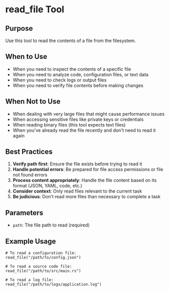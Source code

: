 # read_file Tool

## Purpose
Use this tool to read the contents of a file from the filesystem.

## When to Use
- When you need to inspect the contents of a specific file
- When you need to analyze code, configuration files, or text data
- When you need to check logs or output files
- When you need to verify file contents before making changes

## When Not to Use
- When dealing with very large files that might cause performance issues
- When accessing sensitive files like private keys or credentials
- When reading binary files (this tool expects text files)
- When you've already read the file recently and don't need to read it again

## Best Practices
1. **Verify path first**: Ensure the file exists before trying to read it
2. **Handle potential errors**: Be prepared for file access permissions or file not found errors
3. **Process content appropriately**: Handle the file content based on its format (JSON, YAML, code, etc.)
4. **Consider context**: Only read files relevant to the current task
5. **Be judicious**: Don't read more files than necessary to complete a task

## Parameters
- `path`: The file path to read (required)

## Example Usage
```
# To read a configuration file:
read_file("/path/to/config.json")

# To read a source code file:
read_file("/path/to/src/main.rs")

# To read a log file:
read_file("/path/to/logs/application.log")
```